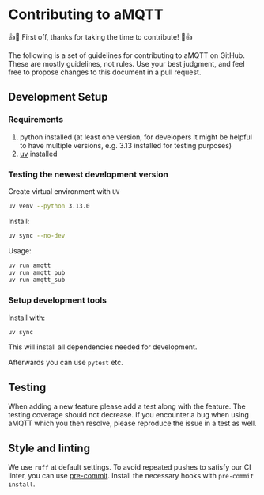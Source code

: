 # Contributing to aMQTT

:+1::tada: First off, thanks for taking the time to contribute! :tada::+1:

The following is a set of guidelines for contributing to aMQTT on GitHub. These are mostly guidelines, not rules. Use your best judgment, and feel free to propose changes to this document in a pull request.

## Development Setup

### Requirements

1. python installed (at least one version, for developers it might be helpful to have multiple versions, e.g. 3.13 installed for testing purposes)
2. [uv](https://docs.astral.sh/uv/guides/install-python/) installed

### Testing the newest development version

Create virtual environment with `UV`

```sh
uv venv --python 3.13.0
```

Install:

```sh
uv sync --no-dev
```

Usage:

```sh
uv run amqtt
uv run amqtt_pub
uv run amqtt_sub
```

### Setup development tools

Install with:

```sh
uv sync
```

This will install all dependencies needed for development.

Afterwards you can use `pytest` etc.

## Testing

When adding a new feature please add a test along with the feature. The testing coverage should not decrease.
If you encounter a bug when using aMQTT which you then resolve, please reproduce the issue in a test as well.

## Style and linting

We use `ruff` at default settings. To avoid repeated pushes to satisfy our CI linter, you can use [pre-commit](https://pre-commit.com). Install the necessary hooks with `pre-commit install`.
